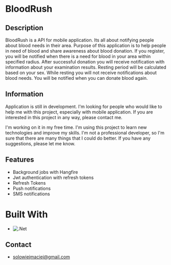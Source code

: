 # BloodRush

## Description

BloodRush is a API for mobile application.
Its all about notifying people about blood needs in their area.
Purpose of this application is to help people in need of blood and share awareness about blood donation.
If you register, you will be notified when there is a need for blood in your area within specified radius.
After successful donation you will receive notification with information about your examination results.
Resting period will be calculated based on your sex.
While resting you will not receive notifications about blood needs.
You will be notified when you can donate blood again.

## Information

Application is still in development.
I'm looking for people who would like to help me with this project, especially with mobile application.
If you are interested in this project in any way, please contact me.

I'm working on it in my free time.
I'm using this project to learn new technologies and improve my skills.
I'm not a professional developer, so I'm sure that there are many things that I could do better.
If you have any suggestions, please let me know.

## Features

- Background jobs with Hangfire
- Jwt authentication with refresh tokens
- Refresh Tokens
- Push notifications
- SMS notifications

# Built With

* ![.Net](https://img.shields.io/badge/.NET-5C2D91?style=for-the-badge&logo=.net&logoColor=white)

## Contact

- solowiejmaciej@gmail.com